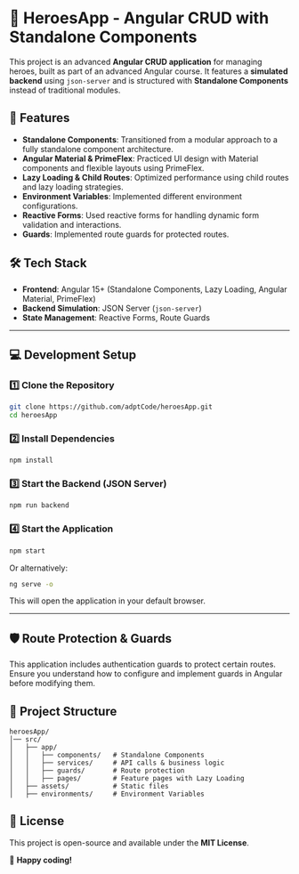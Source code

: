 # 🦸 HeroesApp - Angular CRUD with Standalone Components

This project is an advanced **Angular CRUD application** for managing heroes, built as part of an advanced Angular course. It features a **simulated backend** using `json-server` and is structured with **Standalone Components** instead of traditional modules.

## 🚀 Features
- **Standalone Components**: Transitioned from a modular approach to a fully standalone component architecture.
- **Angular Material & PrimeFlex**: Practiced UI design with Material components and flexible layouts using PrimeFlex.
- **Lazy Loading & Child Routes**: Optimized performance using child routes and lazy loading strategies.
- **Environment Variables**: Implemented different environment configurations.
- **Reactive Forms**: Used reactive forms for handling dynamic form validation and interactions.
- **Guards**: Implemented route guards for protected routes.

## 🛠 Tech Stack
- **Frontend**: Angular 15+ (Standalone Components, Lazy Loading, Angular Material, PrimeFlex)
- **Backend Simulation**: JSON Server (`json-server`)
- **State Management**: Reactive Forms, Route Guards

---

## 💻 Development Setup

### 1️⃣ Clone the Repository
```bash
git clone https://github.com/adptCode/heroesApp.git
cd heroesApp
```

### 2️⃣ Install Dependencies
```bash
npm install
```

### 3️⃣ Start the Backend (JSON Server)
```bash
npm run backend
```

### 4️⃣ Start the Application
```bash
npm start
```
Or alternatively:
```bash
ng serve -o
```
This will open the application in your default browser.

---

## 🛡️ Route Protection & Guards
This application includes authentication guards to protect certain routes. Ensure you understand how to configure and implement guards in Angular before modifying them.

## 📂 Project Structure
```
heroesApp/
│── src/
│   ├── app/
│   │   ├── components/   # Standalone Components
│   │   ├── services/     # API calls & business logic
│   │   ├── guards/       # Route protection
│   │   ├── pages/        # Feature pages with Lazy Loading
│   ├── assets/           # Static files
│   ├── environments/     # Environment Variables
```

## 📜 License
This project is open-source and available under the **MIT License**.

🚀 **Happy coding!**
